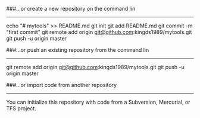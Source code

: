 ###...or create a new repository on the command lin
___
echo "# mytools" >> README.md
git init
git add README.md
git commit -m "first commit"
git remote add origin git@github.com:kingds1989/mytools.git
git push -u origin master

###...or push an existing repository from the command lin
___
git remote add origin git@github.com:kingds1989/mytools.git
git push -u origin master

###...or import code from another repository
___
You can initialize this repository with code from a Subversion, Mercurial, or TFS project.



